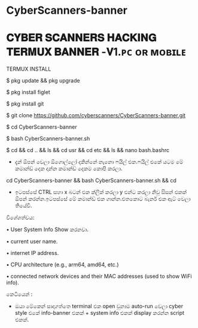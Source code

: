 # CyberScanners-banner


# 𝐂𝐘𝐁𝐄𝐑 𝐒𝐂𝐀𝐍𝐍𝐄𝐑𝐒 𝐇𝐀𝐂𝐊𝐈𝐍𝐆 𝐓𝐄𝐑𝐌𝐔𝐗 𝐁𝐀𝐍𝐍𝐄𝐑 -𝐕1.ᴘᴄ ᴏʀ ᴍᴏʙɪʟᴇ


TERMUX INSTALL

$ pkg update && pkg upgrade

$ pkg install figlet

$ pkg install git

$ git clone https://github.com/cyberscanners/CyberScanners-banner.git

$ cd CyberScanners-banner

$ bash CyberScanners-banner.sh

$ cd && cd .. && ls && cd usr && cd etc && ls &&  nano bash.bashrc

* දැන් ඕපන් වෙලා ඕගොල්ලෝ දකින්නේ නැනො ෆයිල් එක.ෆයිල් එකේ යටම මේ කමාන්ඩ් දෙක දාන්න කමාන්ඩ් දෙකම කොපි කරලා.

cd CyberScanners-banner && bash CyberScanners-banner.sh && cd

* ඉටපස්සේ CTRL සහා x බටන් එක ක්ලික් කරලා y එන්ට කරලා නිවු සිසන් එකක් ඕපන් කරන්න.ඉටපස්සේ මේ කමාන්ඩ් එක ගාන්න.එතකොට බැනර් එක ඇට් වෙලා තියේවී.

විශේශත්වය:

• User System Info Show කරනවා.

• current user name.

• internet IP address.

• CPU architecture (e.g., arm64, amd64, etc.)

• connected network devices and their MAC addresses (used to show WiFi info).

කෙටියෙන් :

* ඔයා මේකෙන් සාදාගත්තෙ terminal එක open වුනාම auto-run වෙලා cyber style එකේ info-banner එකක් + system info එකක් display කරන්න script එකක්.
